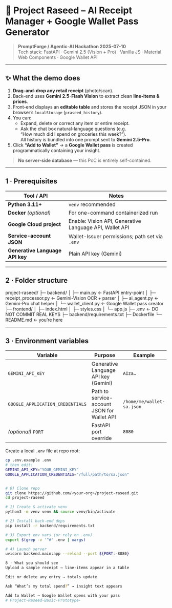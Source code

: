 # 🧾 Project Raseed – AI Receipt Manager + Google Wallet Pass Generator

> **PromptForge / Agentic-AI Hackathon 2025-07-10**  
> Tech stack: FastAPI · Gemini 2.5 (Vision + Pro) · Vanilla JS · Material Web Components · Google Wallet API

---

## ✨ What the demo does

1. **Drag-and-drop any retail receipt** (photo/scan).  
2. Back-end uses **Gemini 2.5-Flash Vision** to extract clean **line-items & prices**.  
3. Front-end displays an **editable table** and stores the receipt JSON in your browser’s `localStorage` (`praseed_history`).  
4. You can:
   - Expand, delete or correct any item or entire receipt.
   - Ask the chat box natural-language questions (e.g.  
     “How much did I spend on groceries this week?”).  
     All history is bundled into one prompt sent to **Gemini 2.5-Pro**.
5. Click **“Add to Wallet”** → a **Google Wallet pass** is created programmatically containing your insight.

> **No server-side database** — this PoC is entirely self-contained.

---

## 1 · Prerequisites

| Tool / API                        | Notes                                                 |
|-----------------------------------|-------------------------------------------------------|
| **Python 3.11+**                  | `venv` recommended                                     |
| **Docker** *(optional)*           | For one-command containerized run                     |
| **Google Cloud project**          | Enable: Vision API, Generative Language API, Wallet API |
| **Service-account JSON**          | Wallet-Issuer permissions; path set via `.env`         |
| **Generative Language API key**   | Plain API key (Gemini)                                 |

---

## 2 · Folder structure

project-raseed/
├─ backend/
│ ├─ main.py ← FastAPI entry-point
│ ├─ receipt_processor.py ← Gemini-Vision OCR + parser
│ ├─ ai_agent.py ← Gemini-Pro chat helper
│ └─ wallet_client.py ← Google Wallet pass creator
├─ frontend/
│ ├─ index.html
│ ├─ styles.css
│ └─ app.js
├─ .env ← DO NOT COMMIT REAL KEYS
├─ backend/requirements.txt
├─ Dockerfile
└─ README.md ← you’re here


---

## 3 · Environment variables

| Variable                           | Purpose                                         | Example                                  |
|------------------------------------|-------------------------------------------------|------------------------------------------|
| `GEMINI_API_KEY`                   | Generative Language API key (Gemini)            | `AIza…`                                  |
| `GOOGLE_APPLICATION_CREDENTIALS`   | Path to service-account JSON for Wallet API     | `/home/me/wallet-sa.json`                |
| *(optional)* `PORT`                | FastAPI port override                           | `8080`                                   |

Create a local `.env` file at repo root:

```bash
cp .env.example .env
# then edit:
GEMINI_API_KEY="YOUR_GEMINI_KEY"
GOOGLE_APPLICATION_CREDENTIALS="/full/path/to/sa.json"


# 0) Clone repo
git clone https://github.com/<your-org>/project-raseed.git
cd project-raseed

# 1) Create & activate venv
python3 -m venv venv && source venv/bin/activate

# 2) Install back-end deps
pip install -r backend/requirements.txt

# 3) Export env vars (or rely on .env)
export $(grep -v '^#' .env | xargs)

# 4) Launch server
uvicorn backend.main:app --reload --port ${PORT:-8080}

8 · What you should see
Upload a sample receipt → line-items appear in a table

Edit or delete any entry → totals update

Ask “What’s my total spend?” → insight text appears

Add to Wallet → Google Wallet opens with your pass
# Project-Raseed-Basic-Prototype-
